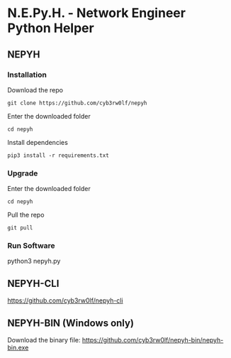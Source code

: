 # N.E.Py.H. - Network Engineer Python Helper

## NEPYH
### Installation
Download the repo
```
git clone https://github.com/cyb3rw0lf/nepyh
```

Enter the downloaded folder
```
cd nepyh
```

Install dependencies
```
pip3 install -r requirements.txt
```

### Upgrade
Enter the downloaded folder
```
cd nepyh
```

Pull the repo
```
git pull
```

### Run Software
python3 nepyh.py


## NEPYH-CLI
https://github.com/cyb3rw0lf/nepyh-cli


## NEPYH-BIN (Windows only)
Download the binary file:
https://github.com/cyb3rw0lf/nepyh-bin/nepyh-bin.exe

